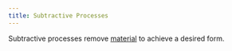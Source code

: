 ```yaml
---
title: Subtractive Processes
---
```


Subtractive processes remove [material](../Materials-for-Making.md) to achieve a desired form.
